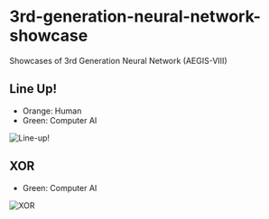 # 3rd-generation-neural-network-showcase
Showcases of 3rd Generation Neural Network (AEGIS-VIII)

## Line Up!

- Orange: Human
- Green: Computer AI

![Line-up!](https://github.com/OrigamiDream/3rd-generation-neural-network-showcase/blob/master/line-up/line-up.gif)


## XOR

- Green: Computer AI

![XOR](https://github.com/OrigamiDream/3rd-generation-neural-network-showcase/blob/master/xor/xor.gif)
